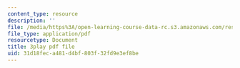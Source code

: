 ```yaml
---
content_type: resource
description: ''
file: /media/https%3A/open-learning-course-data-rc.s3.amazonaws.com/res-6-012-introduction-to-probability-spring-2018/31d18feca481d4bf803f32fd9e3ef8be_aJXfyfQs2Mc.pdf
file_type: application/pdf
resourcetype: Document
title: 3play pdf file
uid: 31d18fec-a481-d4bf-803f-32fd9e3ef8be
---
```

